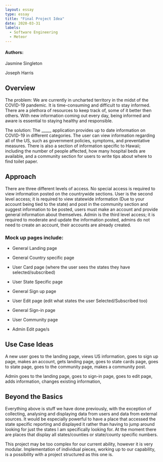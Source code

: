 ```yaml
---
layout: essay
type: essay
title: "Final Project Idea"
date: 2020-03-31
labels:
  - Software Engineering
  - Meteor
---
```

#### Authors:
Jasmine Singleton

Joseph Harris

## Overview
The problem: We are currently in uncharted territory in the midst of the COVID-19 pandemic. It is time-consuming and difficult to stay informed. There are a plethora of resources to keep track of, some of it better then others. With new information coming out every day, being informed and aware is essential to staying healthy and responsible.

The solution: The _____ application provides up to date information on COVID-19 in different categories. The user can view information regarding all of the US, such as government policies, symptoms, and preventative measures. There is also a section of information specific to Hawaii; including the number of people affected, how many hospital beds are available, and a community section for users to write tips about where to find toilet paper.

## Approach
There are three different levels of access. No special access is required to view information posted on the countrywide sections. User is the second level access; it is required to view statewide information (Due to your account being tied to the state) and post in the community section and suggest information to be posted, users must make an account and provide general information about themselves.  Admin is the third level access; it is required to moderate and update the information posted, admins do not need to create an account, their accounts are already created.

### Mock up pages include:

- General Landing page

- General Country specific page

- User Card page (where the user sees the states they have selected/subscribed)

- User State Specific page

- General Sign up page

- User Edit page (edit what states the user Selected/Subscribed too)

- General Sign-in page

- User Community page

- Admin Edit page/s

## Use Case Ideas
A new user goes to the landing page, views US information, goes to sign up page, makes an account, gets landing page, goes to state cards page, goes to  state page, goes to the community page, makes a community post.

Admin goes to the landing page, goes to sign-in page,  goes to edit page, adds information, changes existing information, 

## Beyond the Basics

Everything above is stuff we have done previously, with the exception of collecting, analysing and displaying data from users and data from external sources. It would be especially powerful to have a place that accessed the state specific reporting and displayed it rather than having to jump around looking for just the states I am specifically looking for. At the moment there are places that display all states/counties or state/county specific numbers. 

This project may be too complex for our current ability, however it is very modular. Implementation of individual pieces, working up to our capability, is a possibility with a project structured as this one is. 
